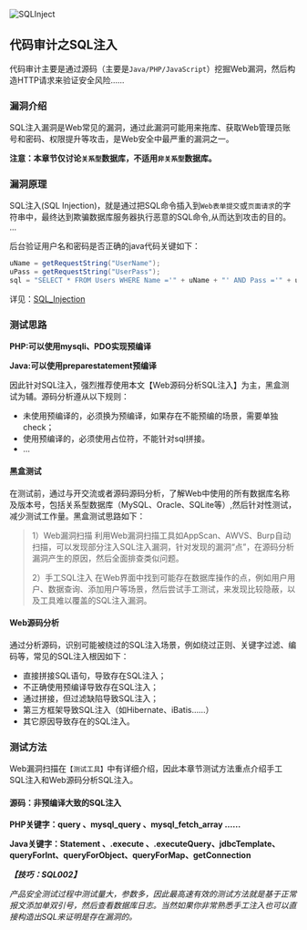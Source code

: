 ![SQLInject](SQLInject.jpg)

## 代码审计之SQL注入
代码审计主要是通过源码（主要是`Java/PHP/JavaScript`）挖掘Web漏洞，然后构造HTTP请求来验证安全风险......

### 漏洞介绍
SQL注入漏洞是Web常见的漏洞，通过此漏洞可能用来拖库、获取Web管理员账号和密码、权限提升等攻击，是Web安全中最严重的漏洞之一。

**注意：本章节仅讨论`关系型`数据库，不适用`非关系型`数据库。**

### 漏洞原理

SQL注入(SQL Injection)，就是通过把SQL命令插入到`Web表单提交`或`页面请求`的字符串中，最终达到欺骗数据库服务器执行恶意的SQL命令,从而达到攻击的目的。
...

后台验证用户名和密码是否正确的java代码关键如下：
```java
uName = getRequestString("UserName");
uPass = getRequestString("UserPass");
sql = "SELECT * FROM Users WHERE Name ='" + uName + "' AND Pass ='" + uPass + "'"
```
详见：[SQL_Injection](https://websec.ca/kb/sql_injection)

### 测试思路

**PHP:可以使用mysqli、PDO实现预编译**

**Java:可以使用preparestatement预编译**

因此针对SQL注入，强烈推荐使用本文【Web源码分析SQL注入】为主，黑盒测试为辅。源码分析遵从以下规则：

+ 未使用预编译的，必须换为预编译，如果存在不能预编的场景，需要单独check；
+ 使用预编译的，必须使用占位符，不能针对sql拼接。
+ ...

#### 黑盒测试
在测试前，通过与开交流或者源码源码分析，了解Web中使用的所有数据库名称及版本号，包括关系型数据库（MySQL、Oracle、SQLite等）,然后针对性测试，减少测试工作量。黑盒测试思路如下：
>1）Web漏洞扫描
>利用Web漏洞扫描工具如AppScan、AWVS、Burp自动扫描，可以发现部分注入SQL注入漏洞，针对发现的漏洞“点”，在源码分析漏洞产生的原因，然后全面排查类似问题。
>
>2）手工SQL注入
>在Web界面中找到可能存在数据库操作的点，例如用户用户、数据查询、添加用户等场景，然后尝试手工测试，来发现比较隐蔽，以及工具难以覆盖的SQL注入漏洞。

#### Web源码分析
通过分析源码，识别可能被绕过的SQL注入场景，例如绕过正则、关键字过滤、编码等，常见的SQL注入根因如下：

+ 直接拼接SQL语句，导致存在SQL注入；
+ 不正确使用预编译导致存在SQL注入；
+ 通过拼接，但过滤缺陷导致SQL注入；
+ 第三方框架导致SQL注入（如Hibernate、iBatis……）
+ 其它原因导致存在的SQL注入。

### 测试方法
Web漏洞扫描在`【测试工具】`中有详细介绍，因此本章节测试方法重点介绍手工SQL注入和Web源码分析SQL注入。

#### 源码：非预编译大致的SQL注入
**PHP关键字：query 、mysql_query 、mysql_fetch_array ……**

**Java关键字：Statement 、.execute 、.executeQuery、jdbcTemplate、queryForInt、queryForObject、queryForMap、getConnection**

***【技巧：SQL002】***

*产品安全测试过程中测试量大，参数多，因此最高速有效的测试方法就是基于正常报文添加单双引号，然后查看数据库日志。当然如果你非常熟悉手工注入也可以直接构造出SQL来证明是存在漏洞的。*

